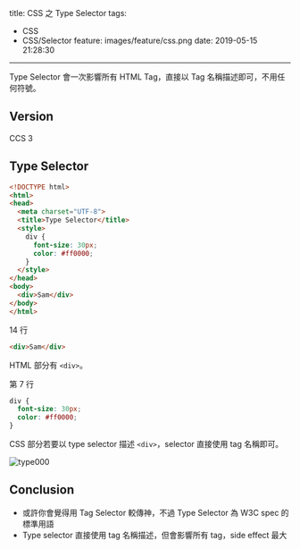 title: CSS 之 Type Selector
tags:
  - CSS
  - CSS/Selector
feature: images/feature/css.png
date: 2019-05-15 21:28:30
---
Type Selector 會一次影響所有 HTML Tag，直接以 Tag 名稱描述即可，不用任何符號。

<!-- more -->

## Version

CCS 3

## Type Selector

```html
<!DOCTYPE html>
<html>
<head>
  <meta charset="UTF-8">
  <title>Type Selector</title>
  <style>
    div {
      font-size: 30px;
      color: #ff0000;
    }
  </style>
</head>
<body>
  <div>Sam</div>
</body>
</html>
```

14 行

```html
<div>Sam</div>
```

HTML 部分有 `<div>`。

第 7 行

```css
div {
  font-size: 30px;
  color: #ff0000;
}
```

CSS 部分若要以 type selector 描述 `<div>`，selector 直接使用 tag 名稱即可。

![type000](/images/css/selector/type-selector/type000.png)

## Conclusion

* 或許你會覺得用 Tag Selector 較傳神，不過 Type Selector 為 W3C spec 的標準用語
* Type selector 直接使用 tag 名稱描述，但會影響所有 tag，side effect 最大

